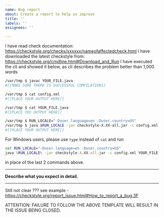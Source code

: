 ```yaml
---
name: Bug report
about: Create a report to help us improve
title: ''
labels: ''
assignees: ''

---
```


I have read check documentation: https://checkstyle.org/checks/xxxxxx/nameofaffectedcheck.html
I have downloaded the latest checkstyle from: https://checkstyle.org/cmdline.html#Download_and_Run
I have executed the cli and showed it below, as cli describes the problem better than 1,000 words

```bash
/var/tmp $ javac YOUR_FILE.java
#[[MAKE SURE THERE IS SUCCESSFUL COMPILATION]]

/var/tmp $ cat config.xml
#[[PLACE YOUR OUTPUT HERE]]

/var/tmp $ cat YOUR_FILE.java
#[[PLACE YOU OUTPUT HERE]]

/var/tmp $ RUN_LOCALE="-Duser.language=en -Duser.country=US"
/var/tmp $ java $RUN_LOCALE -jar checkstyle-X.XX-all.jar -c config.xml YOUR_FILE.java
#[[PLACE YOUR OUTPUT HERE]]
```

For Windows users, please use `type` instead of `cat` and run

```cmd
set RUN_LOCALE="-Duser.language=en -Duser.country=US"
java %RUN_LOCALE% -jar checkstyle-X.XX-all.jar -c config.xml YOUR_FILE.java
```

in place of the last 2 commands above.

---

**Describe what you expect in detail.**

---

Still not clear ???
see example - https://checkstyle.org/report_issue.html#How_to_report_a_bug.3F

ATTENTION: FAILURE TO FOLLOW THE ABOVE TEMPLATE WILL RESULT IN THE ISSUE BEING CLOSED.
